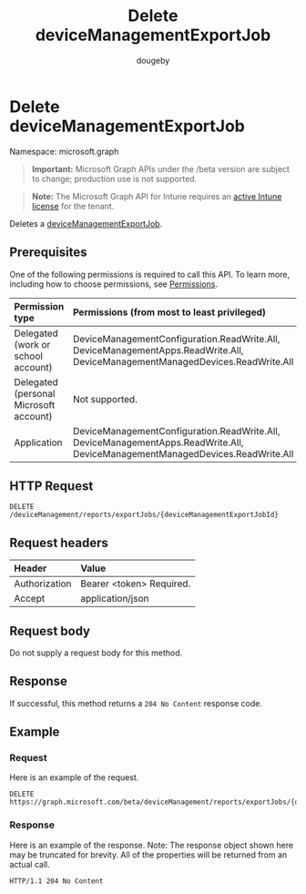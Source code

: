 ﻿---
title: "Delete deviceManagementExportJob"
description: "Deletes a deviceManagementExportJob."
author: "dougeby"
localization_priority: Normal
ms.prod: "intune"
doc_type: apiPageType
---

# Delete deviceManagementExportJob

Namespace: microsoft.graph

> **Important:** Microsoft Graph APIs under the /beta version are subject to change; production use is not supported.

> **Note:** The Microsoft Graph API for Intune requires an [active Intune license](https://go.microsoft.com/fwlink/?linkid=839381) for the tenant.

Deletes a [deviceManagementExportJob](../resources/intune-reporting-devicemanagementexportjob.md).

## Prerequisites

One of the following permissions is required to call this API. To learn more, including how to choose permissions, see [Permissions](/graph/permissions-reference).

| Permission type                        | Permissions (from most to least privileged)                                                                                   |
| :------------------------------------- | :---------------------------------------------------------------------------------------------------------------------------- |
| Delegated (work or school account)     | DeviceManagementConfiguration.ReadWrite.All, DeviceManagementApps.ReadWrite.All, DeviceManagementManagedDevices.ReadWrite.All |
| Delegated (personal Microsoft account) | Not supported.                                                                                                                |
| Application                            | DeviceManagementConfiguration.ReadWrite.All, DeviceManagementApps.ReadWrite.All, DeviceManagementManagedDevices.ReadWrite.All |

## HTTP Request

<!-- {
  "blockType": "ignored"
}
-->

```http
DELETE /deviceManagement/reports/exportJobs/{deviceManagementExportJobId}
```

## Request headers

| Header        | Value                          |
| :------------ | :----------------------------- |
| Authorization | Bearer &lt;token&gt; Required. |
| Accept        | application/json               |

## Request body

Do not supply a request body for this method.

## Response

If successful, this method returns a `204 No Content` response code.

## Example

### Request

Here is an example of the request.

```http
DELETE https://graph.microsoft.com/beta/deviceManagement/reports/exportJobs/{deviceManagementExportJobId}
```

### Response

Here is an example of the response. Note: The response object shown here may be truncated for brevity. All of the properties will be returned from an actual call.

```http
HTTP/1.1 204 No Content
```
